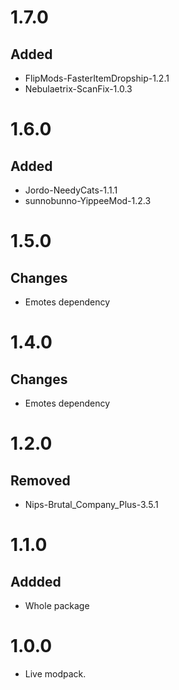 # 1.7.0
## Added
- FlipMods-FasterItemDropship-1.2.1
- Nebulaetrix-ScanFix-1.0.3

# 1.6.0
## Added
- Jordo-NeedyCats-1.1.1
- sunnobunno-YippeeMod-1.2.3

# 1.5.0
## Changes
- Emotes dependency

# 1.4.0
## Changes
- Emotes dependency


# 1.2.0
## Removed
- Nips-Brutal_Company_Plus-3.5.1

# 1.1.0
## Addded
- Whole package

# 1.0.0
- Live modpack.
